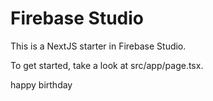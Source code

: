 # Firebase Studio

This is a NextJS starter in Firebase Studio.

To get started, take a look at src/app/page.tsx.

happy birthday
